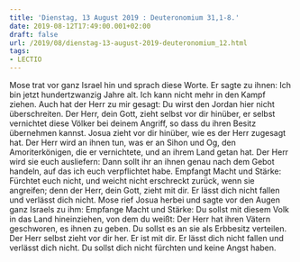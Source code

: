 ```yaml
---
title: 'Dienstag, 13 August 2019 : Deuteronomium 31,1-8.'
date: 2019-08-12T17:49:00.001+02:00
draft: false
url: /2019/08/dienstag-13-august-2019-deuteronomium_12.html
tags: 
- LECTIO
---
```


Mose trat vor ganz Israel hin und sprach diese Worte. Er sagte zu ihnen: Ich bin jetzt hundertzwanzig Jahre alt. Ich kann nicht mehr in den Kampf ziehen. Auch hat der Herr zu mir gesagt: Du wirst den Jordan hier nicht überschreiten. Der Herr, dein Gott, zieht selbst vor dir hinüber, er selbst vernichtet diese Völker bei deinem Angriff, so dass du ihren Besitz übernehmen kannst. Josua zieht vor dir hinüber, wie es der Herr zugesagt hat. Der Herr wird an ihnen tun, was er an Sihon und Og, den Amoriterkönigen, die er vernichtete, und an ihrem Land getan hat. Der Herr wird sie euch ausliefern: Dann sollt ihr an ihnen genau nach dem Gebot handeln, auf das ich euch verpflichtet habe. Empfangt Macht und Stärke: Fürchtet euch nicht, und weicht nicht erschreckt zurück, wenn sie angreifen; denn der Herr, dein Gott, zieht mit dir. Er lässt dich nicht fallen und verlässt dich nicht. Mose rief Josua herbei und sagte vor den Augen ganz Israels zu ihm: Empfange Macht und Stärke: Du sollst mit diesem Volk in das Land hineinziehen, von dem du weißt: Der Herr hat ihren Vätern geschworen, es ihnen zu geben. Du sollst es an sie als Erbbesitz verteilen. Der Herr selbst zieht vor dir her. Er ist mit dir. Er lässt dich nicht fallen und verlässt dich nicht. Du sollst dich nicht fürchten und keine Angst haben.